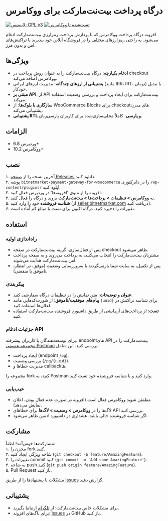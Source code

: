 # درگاه پرداخت بیت‌نت‌مارکت برای ووکامرس

[![لایسنس: GPL v3](https://img.shields.io/badge/License-GPL%20v3-blue.svg)](https://www.gnu.org/licenses/gpl-3.0)
[![تست‌شده تا ووکامرس](https://img.shields.io/badge/WooCommerce-9.0-green)](https://woocommerce.com)

افزونه درگاه پرداخت ووکامرس که با پردازش پرداخت رمزارزی بیت‌نت‌مارکت ادغام می‌شود. به راحتی رمزارزهای مختلف را در فروشگاه آنلاین خود بپذیرید با تراکنش‌های امن و بدون مرز.

## ویژگی‌ها
- **ادغام یکپارچه**: درگاه بیت‌نت‌مارکت را به عنوان روش پرداخت در checkout ووکامرس اضافه می‌کند.
- **پشتیبانی از ارزهای چندگانه**: مدیریت ارزهای ایرانی (مانند IRR، IRT، تومان) با تبدیل خودکار.
- **مبتنی بر API**: از API بیت‌نت‌مارکت برای ایجاد پرداخت و بررسی وضعیت استفاده می‌کند.
- **سازگاری با بلوک‌ها**: از WooCommerce Blocks برای checkoutهای مدرن پشتیبانی می‌کند.
- **پشتیبانی RTL و پارسی**: کاملاً محلی‌سازی‌شده برای کاربران پارسی‌زبان.

## الزامات
- وردپرس 6.8+
- ووکامرس 10.2+

## نصب
۱. آخرین نسخه را از [صفحه Releases](https://github.com/znxn7717/bitnetmarket-payment-gateway-for-woocommerce/releases) دانلود کنید.  
۲. پوشه `bitnetmarket-payment-gateway-for-woocommerce` را در دایرکتوری `/wp-content/plugins/` آپلود کنید.  
۳. افزونه را از منوی 'افزونه‌ها' در وردپرس فعال کنید.  
۴. به **ووکامرس > تنظیمات > پرداخت‌ها > بیت‌نت‌مارکت** بروید و درگاه را فعال کنید.  
۵. **شناسه فروشنده** خود را وارد کنید (از [seller.bitnetmarket.com](https://seller.bitnetmarket.com) دریافت کنید).  
۶. تغییرات را ذخیره کنید. درگاه اکنون برای تست با مبالغ کم آماده است.

## استفاده
### راه‌اندازی اولیه
- پس از فعال‌سازی، گزینه بیت‌نت‌مارکت در صفحه checkout ظاهر می‌شود.  
- مشتریان بیت‌نت‌مارکت را انتخاب می‌کنند، به پرداخت می‌روند و به صفحه پرداخت امن بیت‌نت‌مارکت هدایت می‌شوند.  
- پس از تکمیل، به سایت شما بازمی‌گردند با به‌روزرسانی وضعیت (موفق، در انتظار، ناموفق یا منقضی).

### پیکربندی
- **عنوان و توضیحات**: متن نمایش را در تنظیمات درگاه سفارشی کنید.  
- **پیام‌های موفقیت/ناموفق**: از شورت‌کدهایی مانند `{uuid}` برای شناسه تراکنش در اعلان‌ها استفاده کنید.  
- **تست**: از پرداخت‌های آزمایشی از طریق داشبورد فروشنده بیت‌نت‌مارکت استفاده کنید.

### جزئیات ادغام API
برای توسعه‌دهندگان یا کاربران پیشرفته، endpointهای API بیت‌نت‌مارکت را در [مجموعه عمومی Postman](https://www.postman.com/bitnetmarket/public) بررسی کنید. این شامل:  
- ایجاد پرداخت (endpoint `/pg`).  
- بررسی وضعیت (`/pg/{uuid}`).  
- مدیریت خطاها و callbackها.  

مجموعه را fork کنید، به Postman وارد کنید و با شناسه فروشنده خود تست کنید.

### عیب‌یابی
- مطمئن شوید ووکامرس فعال است (افزونه در صورت عدم فعال بودن، اعلان نمایش می‌دهد).  
- لاگ‌ها را در **ووکامرس > وضعیت > لاگ‌ها** برای خطاهای API بررسی کنید.  
- اگر شناسه فروشنده خالی باشد، هشداری در داشبورد ادمین ظاهر می‌شود.

## مشارکت
مشارکت‌ها خوش‌آمد! لطفاً:  
۱. مخزن را fork کنید.  
۲. شاخه ویژگی ایجاد کنید (`git checkout -b feature/AmazingFeature`).  
۳. تغییرات را commit کنید (`git commit -m 'Add some AmazingFeature'`).  
۴. به شاخه push کنید (`git push origin feature/AmazingFeature`).  
۵. Pull Request باز کنید.  

مشکلات یا پیشنهادها را از طریق [Issues](https://github.com/znxn7717/bitnetmarket-payment-gateway-for-woocommerce/issues) گزارش دهید.

## پشتیبانی
- برای مشکلات خاص بیت‌نت‌مارکت: از [تلگرام](https://t.me/bitnetmarket_support) ارتباط بگیرید.  
- برای باگ‌های افزونه: [Issues](https://github.com/znxn7717/bitnetmarket-payment-gateway-for-woocommerce/issues) در GitHub باز کنید.

